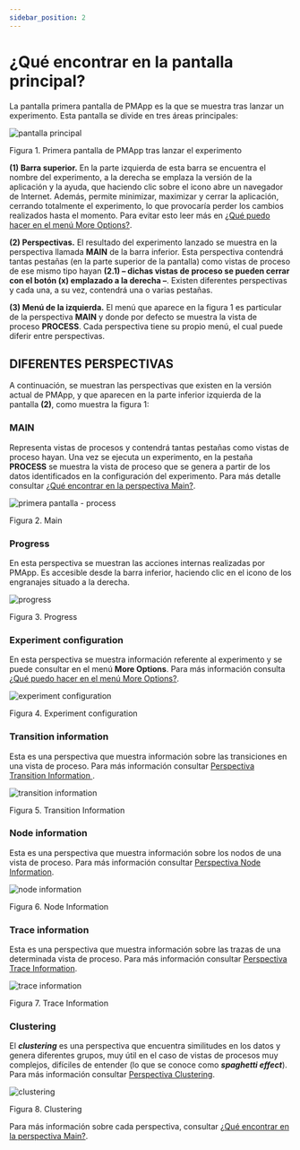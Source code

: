 ```yaml
---
sidebar_position: 2
---
```


# ¿Qué encontrar en la pantalla principal?

La pantalla primera pantalla de PMApp es la que se muestra tras lanzar un experimento. Esta pantalla se divide en tres áreas principales:

![pantalla principal](/img/pantalla-principal.png "pantalla principal")

Figura 1. Primera pantalla de PMApp tras lanzar el experimento

**(1) Barra superior.** En la parte izquierda de esta barra se encuentra el nombre del experimento, a la derecha se emplaza la versión de la aplicación y la ayuda, que haciendo clic sobre el icono abre un navegador de Internet. Además, permite minimizar, maximizar y cerrar la aplicación, cerrando totalmente el experimento, lo que provocaría perder los cambios realizados hasta el momento. Para evitar esto leer más en [¿Qué puedo hacer en el menú More Options?](../perspectivas/menu/menu-more-options).

**(2) Perspectivas.** El resultado del experimento lanzado se muestra en la perspectiva llamada **MAIN** de la barra inferior. Esta perspectiva contendrá tantas pestañas (en la parte superior de la pantalla) como vistas de proceso de ese mismo tipo hayan **(2.1) – dichas vistas de proceso se pueden cerrar con el botón (x) emplazado a la derecha –**. Existen diferentes perspectivas y cada una, a su vez, contendrá una o varias pestañas.

**(3) Menú de la izquierda.** El menú que aparece en la figura 1 es particular de la perspectiva **MAIN** y donde por defecto se muestra la vista de proceso **PROCESS**. Cada perspectiva tiene su propio menú, el cual puede diferir entre perspectivas.

## DIFERENTES PERSPECTIVAS

A continuación, se muestran las perspectivas que existen en la versión actual de PMApp, y que aparecen en la parte inferior izquierda de la pantalla **(2)**, como muestra la figura 1:

### MAIN 

Representa vistas de procesos y contendrá tantas pestañas como vistas de proceso hayan. Una vez se ejecuta un experimento, en la pestaña **PROCESS** se muestra la vista de proceso que se genera a partir de los datos identificados en la configuración del experimento. Para más detalle consultar [¿Qué encontrar en la perspectiva Main?](../perspectivas/perspectiva-main).

![primera pantalla - process](/img/primera-pantalla-process.png "primera pantalla – process")

Figura 2. Main

### Progress 

En esta perspectiva se muestran las acciones internas realizadas por PMApp. Es accesible desde la barra inferior, haciendo clic en el icono de los engranajes situado a la derecha. 

![progress](/img/progress.png "progress")

Figura 3. Progress

### Experiment configuration

En esta perspectiva se muestra información referente al experimento y se puede consultar en el menú **More Options**. Para más información consulta [¿Qué puedo hacer en el menú More Options?](../perspectivas/menu/menu-more-options).

![experiment configuration](/img/experiment-configuration.png "experiment configuration")

Figura 4. Experiment configuration

### Transition information

Esta es una perspectiva que muestra información sobre las transiciones en una vista de proceso. Para más información consultar [Perspectiva Transition Information ](../perspectivas/perspectiva-transicion-informacion).

![transition information](/img/transition-information.png "transition information")

Figura 5. Transition Information

### Node information

Esta es una perspectiva que muestra información sobre los nodos de una vista de proceso. Para más información consultar [Perspectiva Node Information](../perspectivas/perspectiva-nodo-informacion).

![node information](img/node-information.png "node information")

Figura 6. Node Information

### Trace information 

Esta es una perspectiva que muestra información sobre las trazas de una determinada vista de proceso. Para más información consultar [Perspectiva Trace Information](../perspectivas/perspectiva-trazas-informacion).

![trace information](img/trace-information.png "trace information")

Figura 7. Trace Information

### Clustering

El **_clustering_** es una perspectiva que encuentra similitudes en los datos y genera diferentes grupos, muy útil en el caso de vistas de procesos muy complejos, difíciles de entender (lo que se conoce como **_spaghetti effect_**). Para más información consultar [Perspectiva Clustering](../perspectivas/perspectiva-clustering).

![clustering](img/clustering.png "clustering")

Figura 8. Clustering

Para más información sobre cada perspectiva, consultar [¿Qué encontrar en la perspectiva Main?](../perspectivas/perspectiva-main).